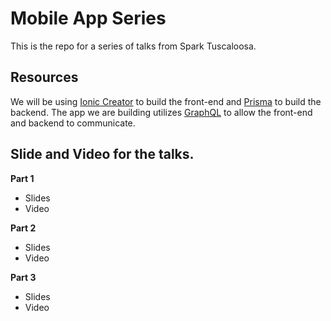 # Mobile App Series

This is the repo for a series of talks from Spark Tuscaloosa.


## Resources

We will be using [Ionic Creator](https://creator.ionic.io/) to build the front-end and [Prisma](https://www.prisma.io/) to build the backend. The app we are building utilizes [GraphQL](https://www.graphql.com/) to allow the front-end and backend to communicate.


## Slide and Video for the talks.

**Part 1**

- Slides
- Video

**Part 2**

- Slides
- Video

**Part 3**

- Slides
- Video
